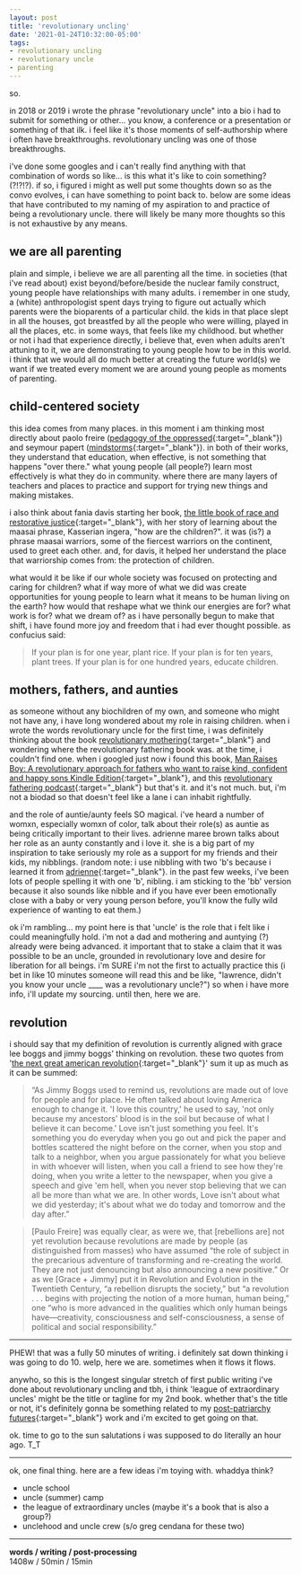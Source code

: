 ```yaml
---
layout: post
title: 'revolutionary uncling'
date: '2021-01-24T10:32:00-05:00'
tags:
- revolutionary uncling
- revolutionary uncle
- parenting
--- 
```


<!-- {:target="_blank"} -->

so. 

in 2018 or 2019 i wrote the phrase "revolutionary uncle" into a bio i had to submit for something or other... you know, a conference or a presentation or something of that ilk. i feel like it's those moments of self-authorship where i often have breakthroughs. revolutionary uncling was one of those breakthroughs. 

i've done some googles and i can't really find anything with that combination of words so like... is this what it's like to coin something? (?!?!?). if so, i figured i might as well put some thoughts down so as the convo evolves, i can have something to point back to. below are some ideas that have contributed to my naming of my aspiration to and practice of being a revolutionary uncle. there will likely be many more thoughts so this is not exhaustive by any means. 

## we are all parenting

plain and simple, i believe we are all parenting all the time. in societies (that i've read about) exist beyond/before/beside the nuclear family construct, young people have relationships with many adults. i remember in one study, a (white) anthropologist spent days trying to figure out actually which parents were the bioparents of a particular child. the kids in that place slept in all the houses, got breastfed by all the people who were willing, played in all the places, etc. in some ways, that feels like my childhood. but whether or not i had that experience directly, i believe that, even when adults aren't attuning to it, we are demonstrating to young people how to be in this world. i think that we would all do much better at creating the future world(s) we want if we treated every moment we are around young people as moments of parenting. 

## child-centered society

this idea comes from many places. in this moment i am thinking most directly about paolo freire ([pedagogy of the oppressed](https://docs.google.com/document/d/1JdNqWclvVZF-ANiL9dnQs6wZbcOBu_lIpf8cWXVRUR8/edit#heading=h.crhryb8nh09s){:target="_blank"}) and  seymour papert ([mindstorms](https://www.goodreads.com/book/show/703532.Mindstorms){:target="_blank"}). in both of their works, they understand that education, when effective, is not something that happens "over there." what young people (all people?) learn most effectively is what they do in community. where there are many layers of teachers and places to practice and support for trying new things and making mistakes. 

i also think about fania davis starting her book, [the little book of race and restorative justice](https://www.goodreads.com/book/show/34145663-the-little-book-of-race-and-restorative-justice){:target="_blank"},  with her story of learning about the maasai phrase, Kasserian ingera, "how are the children?". it was (is?) a phrase maasai warriors, some of the fiercest warriors on the continent, used to greet each other. and, for davis, it helped her understand the place that warriorship comes from: the protection of children. 

what would it be like if our whole society was focused on protecting and caring for children? what if way more of what we did was create opportunities for young people to learn what it means to be human living on the earth? how would that reshape what we think our energies are for? what work is for? what we dream of? as i have personally begun to make that shift, i have found more joy and freedom that i had ever thought possible. as confucius said:

> If your plan is for one year, plant rice. If your plan is for ten years, plant trees. If your plan is for one hundred years, educate children.

## mothers, fathers, and aunties

as someone without any biochildren of my own, and someone who might not have any, i have long wondered about my role in raising children. when i wrote the words revolutionary uncle for the first time, i was definitely thinking about the book [revolutionary mothering](https://www.goodreads.com/book/show/25363234-revolutionary-mothering?ac=1&from_search=true&qid=lxZJhfzxX6&rank=2){:target="_blank"} and wondering where the revolutionary fathering book was. at the time, i couldn't find one. when i googled just now i found this book, [Man Raises Boy: A revolutionary approach for fathers who want to raise kind, confident and happy sons Kindle Edition](https://www.amazon.com/Man-Raises-Boy-revolutionary-confident-ebook/dp/B0827G32MT){:target="_blank"}, and this [revolutionary fathering podcast](https://soundcloud.com/revolutionaryfatheringpod){:target="_blank"} but that's it. and it's not much. but, i'm not a biodad so that doesn't feel like a lane i can inhabit rightfully. 

and the role of auntie/aunty feels SO magical. i've heard a number of womxn, especially womxn of color, talk about their role(s) as auntie as being critically important to their lives. adrienne maree brown talks about her role as an aunty constantly and i love it. she is a big part of my inspiration to take seriously my role as a support for my friends and their kids, my nibblings. (random note: i use nibbling with two 'b's because i learned it from [adrienne](http://adriennemareebrown.net/tag/nibbling-love/){:target="_blank"}. in the past few weeks, i've been lots of people spelling it with one 'b', nibling. i am sticking to the 'bb' version because it also sounds like nibble and if you have ever been emotionally close with a baby or very young person before, you'll know the fully wild experience of wanting to eat them.)

ok i'm rambling... my point here is that 'uncle' is the role that i felt like i could meaningfully hold. i'm not a dad and mothering and auntying (?) already were being advanced. it important that to stake a claim that it was possible to be an uncle, grounded in revolutionary love and desire for liberation for all beings. i'm SURE i'm not the first to actually practice this (i bet in like 10 minutes someone will read this and be like, "lawrence, didn't you know your uncle ____ was a revolutionary uncle?") so when i have more info, i'll update my sourcing. until then, here we are. 


## revolution

i should say that my definition of revolution is currently aligned with grace lee boggs and jimmy boggs' thinking on revolution. these two quotes from '[the next great american revolution](https://www.goodreads.com/book/show/9674787-the-next-american-revolution){:target="_blank"}' sum it up as much as it can be summed:

> “As Jimmy Boggs used to remind us, revolutions are made out of love for people and for place. He often talked about loving America enough to change it. 'I love this country,' he used to say, 'not only because my ancestors' blood is in the soil but because of what I believe it can become.' Love isn't just something you feel. It's something you do everyday when you go out and pick the paper and bottles scattered the night before on the corner, when you stop and talk to a neighbor, when you argue passionately for what you believe in with whoever will listen, when you call a friend to see how they're doing, when you write a letter to the newspaper, when you give a speech and give 'em hell, when you never stop believing that we can all be more than what we are. In other words, Love isn't about what we did yesterday; it's about what we do today and tomorrow and the day after.”

> [Paulo Freire] was equally clear, as were we, that [rebellions are] not yet revolution because revolutions are made by people (as distinguished from masses) who have assumed “the role of subject in the precarious adventure of transforming and re-creating the world. They are not just denouncing but also announcing a new positive.” Or as we [Grace + Jimmy] put it in Revolution and Evolution in the Twentieth Century, “a rebellion disrupts the society,” but “a revolution . . . begins with projecting the notion of a more human, human being,” one “who is more advanced in the qualities which only human beings have—creativity, consciousness and self-consciousness, a sense of political and social responsibility.”



---

PHEW! that was a fully 50 minutes of writing. i definitely sat down thinking i was going to do 10. welp, here we are. sometimes when it flows it flows. 

anywho, so this is the longest singular stretch of first public writing i've done about revolutionary uncling and tbh, i think 'league of extraordinary uncles' might be the title or tagline for my 2nd book. whether that's the title or not, it's definitely gonna be something related to my [post-patriarchy futures](https://infinitegrowth.rocks/vision/post-patriarchy-futures/){:target="_blank"} work and i'm excited to get going on that. 

ok. time to go to the sun salutations i was supposed to do literally an hour ago. T_T

---

ok, one final thing. here are a few ideas i'm toying with. whaddya think?

* uncle school
* uncle (summer) camp
* the league of extraordinary uncles (maybe it's a book that is also a group?)
* unclehood and uncle crew (s/o greg cendana for these two)

---


<!-- hyperlink bank -->


<!-- &#042; = asterisk -->
<!-- &#039; = single quote '-->

**words / writing / post-processing**  
1408w / 50min / 15min